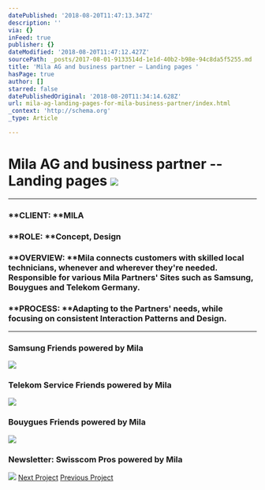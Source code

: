 ```yaml
---
datePublished: '2018-08-20T11:47:13.347Z'
description: ''
via: {}
inFeed: true
publisher: {}
dateModified: '2018-08-20T11:47:12.427Z'
sourcePath: _posts/2017-08-01-9133514d-1e1d-40b2-b98e-94c8da5f5255.md
title: 'Mila AG and business partner – Landing pages '
hasPage: true
author: []
starred: false
datePublishedOriginal: '2018-08-20T11:34:14.628Z'
url: mila-ag-landing-pages-for-mila-business-partner/index.html
_context: 'http://schema.org'
_type: Article

---
```

# Mila AG and business partner -- Landing pages ![](https://the-grid-user-content.s3-us-west-2.amazonaws.com/984b42c0-3b34-48f6-9793-2b8ba4a83df3.png)

---

### **CLIENT: **MILA

### **ROLE: **Concept, Design

### **OVERVIEW: **Mila connects customers with skilled local technicians, whenever and wherever they're needed. Responsible for various Mila Partners' Sites such as Samsung, Bouygues and Telekom Germany.

### **PROCESS: **Adapting to the Partners' needs, while focusing on consistent Interaction Patterns and Design.

---

### **Samsung** Friends powered by Mila
![](https://s3-us-west-2.amazonaws.com/the-grid-img/p/46724ba893399b8cc5e2bb889dbd631bf9445227.png)

### **Telekom** Service Friends powered by Mila
![](https://s3-us-west-2.amazonaws.com/the-grid-img/p/0da667db3dbb61144b53452c672a7612f9c72375.png)

### **Bouygues** Friends powered by Mila
![](https://s3-us-west-2.amazonaws.com/the-grid-img/p/56d88da0ff38e071e8380057a97010df0d35186a.png)

### **Newsletter**: Swisscom Pros powered by Mila
![](https://s3-us-west-2.amazonaws.com/the-grid-img/p/0866e87fe2df7530e54e9af4a6458ef10a9c5bfc.png)
[Next Project][0]
[Previous Project][1]

[0]: http://besiana.io/nzz
[1]: http://besiana.io/instep